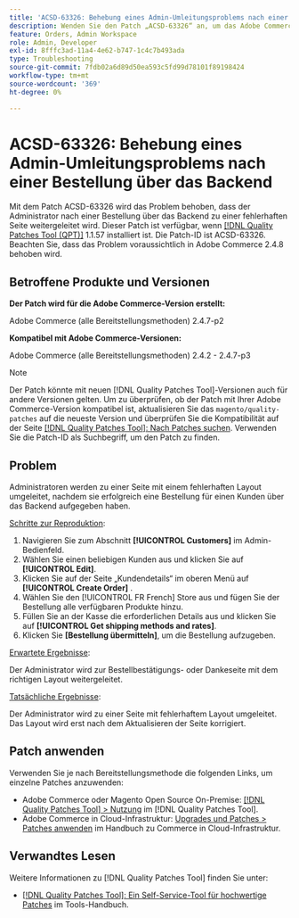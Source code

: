 ```yaml
---
title: 'ACSD-63326: Behebung eines Admin-Umleitungsproblems nach einer Bestellung über das Backend'
description: Wenden Sie den Patch „ACSD-63326“ an, um das Adobe Commerce-Problem zu beheben, bei dem der Administrator nach einer Bestellung über das Backend zu einer fehlerhaften Seite weitergeleitet wird.
feature: Orders, Admin Workspace
role: Admin, Developer
exl-id: 8fffc3ad-11a4-4e62-b747-1c4c7b493ada
type: Troubleshooting
source-git-commit: 7fdb02a6d89d50ea593c5fd99d78101f89198424
workflow-type: tm+mt
source-wordcount: '369'
ht-degree: 0%

---
```


# ACSD-63326: Behebung eines Admin-Umleitungsproblems nach einer Bestellung über das Backend

Mit dem Patch ACSD-63326 wird das Problem behoben, dass der Administrator nach einer Bestellung über das Backend zu einer fehlerhaften Seite weitergeleitet wird. Dieser Patch ist verfügbar, wenn [[!DNL Quality Patches Tool (QPT)]](/help/tools/quality-patches-tool/quality-patches-tool-to-self-serve-quality-patches.md) 1.1.57 installiert ist. Die Patch-ID ist ACSD-63326. Beachten Sie, dass das Problem voraussichtlich in Adobe Commerce 2.4.8 behoben wird.

## Betroffene Produkte und Versionen

**Der Patch wird für die Adobe Commerce-Version erstellt:**

Adobe Commerce (alle Bereitstellungsmethoden) 2.4.7-p2

**Kompatibel mit Adobe Commerce-Versionen:**

Adobe Commerce (alle Bereitstellungsmethoden) 2.4.2 - 2.4.7-p3

>[!NOTE]
>
>Der Patch könnte mit neuen [!DNL Quality Patches Tool]-Versionen auch für andere Versionen gelten. Um zu überprüfen, ob der Patch mit Ihrer Adobe Commerce-Version kompatibel ist, aktualisieren Sie das `magento/quality-patches` auf die neueste Version und überprüfen Sie die Kompatibilität auf der Seite [[!DNL Quality Patches Tool]: Nach Patches suchen](https://experienceleague.adobe.com/tools/commerce-quality-patches/index.html). Verwenden Sie die Patch-ID als Suchbegriff, um den Patch zu finden.

## Problem

Administratoren werden zu einer Seite mit einem fehlerhaften Layout umgeleitet, nachdem sie erfolgreich eine Bestellung für einen Kunden über das Backend aufgegeben haben.

<u>Schritte zur Reproduktion</u>:

1. Navigieren Sie zum Abschnitt **[!UICONTROL Customers]** im Admin-Bedienfeld.
1. Wählen Sie einen beliebigen Kunden aus und klicken Sie auf **[!UICONTROL Edit]**.
1. Klicken Sie auf der Seite „Kundendetails“ im oberen Menü auf **[!UICONTROL Create Order]** .
1. Wählen Sie den [!UICONTROL FR French] Store aus und fügen Sie der Bestellung alle verfügbaren Produkte hinzu.
1. Füllen Sie an der Kasse die erforderlichen Details aus und klicken Sie auf **[!UICONTROL Get shipping methods and rates]**.
1. Klicken Sie **[Bestellung übermitteln]**, um die Bestellung aufzugeben.

<u>Erwartete Ergebnisse</u>:

Der Administrator wird zur Bestellbestätigungs- oder Dankeseite mit dem richtigen Layout weitergeleitet.

<u>Tatsächliche Ergebnisse</u>:

Der Administrator wird zu einer Seite mit fehlerhaftem Layout umgeleitet. Das Layout wird erst nach dem Aktualisieren der Seite korrigiert.

## Patch anwenden

Verwenden Sie je nach Bereitstellungsmethode die folgenden Links, um einzelne Patches anzuwenden:

* Adobe Commerce oder Magento Open Source On-Premise: [[!DNL Quality Patches Tool] > Nutzung](/help/tools/quality-patches-tool/usage.md) im [!DNL Quality Patches Tool].
* Adobe Commerce in Cloud-Infrastruktur: [Upgrades und Patches > Patches anwenden](https://experienceleague.adobe.com/docs/commerce-cloud-service/user-guide/develop/upgrade/apply-patches.html) im Handbuch zu Commerce in Cloud-Infrastruktur.


## Verwandtes Lesen

Weitere Informationen zu [!DNL Quality Patches Tool] finden Sie unter:

* [[!DNL Quality Patches Tool]: Ein Self-Service-Tool für hochwertige Patches](/help/tools/quality-patches-tool/quality-patches-tool-to-self-serve-quality-patches.md) im Tools-Handbuch.
